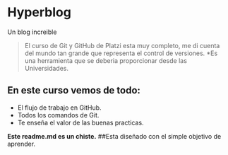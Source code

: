 # Hyperblog
Un blog increible
> El curso de Git y GitHub de Platzi esta muy completo, me di cuenta del mundo tan grande que representa el control de versiones.
> *Es una herramienta que se deberia proporcionar desde las Universidades.
## En este curso vemos de todo:
* El flujo de trabajo en GitHub.
* Todos los comandos de Git.
* Te enseña el valor de las buenas practicas.

**Este readme.md es un chiste.**
##Esta diseñado con el simple objetivo de aprender.